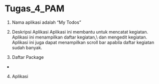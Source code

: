 # Tugas_4_PAM
1.	Nama aplikasi adalah “My Todos”
2.	Deskripsi Aplikasi
Aplikasi ini membantu untuk mencatat kegiatan. Aplikasi ini menampilkan daftar kegiatan,\ dan mengedit kegiatan. 
Aplikasi ini juga dapat menampilkan scroll bar apabila daftar kegiatan sudah banyak.

3.	Daftar Package
-
4.	Aplikasi

